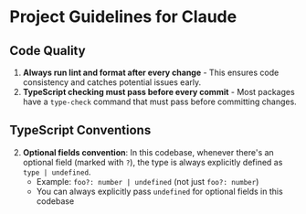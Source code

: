 # Project Guidelines for Claude

## Code Quality
1. **Always run lint and format after every change** - This ensures code consistency and catches potential issues early.
2. **TypeScript checking must pass before every commit** - Most packages have a `type-check` command that must pass before committing changes.

## TypeScript Conventions
2. **Optional fields convention**: In this codebase, whenever there's an optional field (marked with `?`), the type is always explicitly defined as `type | undefined`. 
   - Example: `foo?: number | undefined` (not just `foo?: number`)
   - You can always explicitly pass `undefined` for optional fields in this codebase